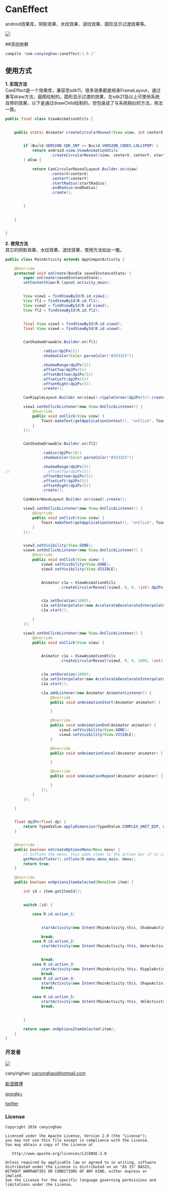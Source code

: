 # CanEffect
android效果库，阴影效果、水纹效果、波纹效果、圆形显示过渡效果等。

 
 ![](./pic/CanEffect.gif)  

##添加依赖
```JAVA
compile 'com.canyinghao:caneffect:1.0.1'
```

## 使用方式 
**1. 实现方法**  
CanEffect是一个效果库，兼容至sdk11。很多效果都是继承FrameLayout，通过重写draw方法，画图绘制的。圆形显示过渡的效果，在sdk21及以上可使用系统自带的效果，以下是通过drawChild绘制的，但包装成了与系统相似的方法，用法一致。
```JAVA
public final class ViewAnimationUtils {


    public static Animator createCircularReveal(View view, int centerX, int centerY, float startRadius, float endRadius) {


        if (Build.VERSION.SDK_INT >= Build.VERSION_CODES.LOLLIPOP) {
            return android.view.ViewAnimationUtils
                    .createCircularReveal(view, centerX, centerY, startRadius, endRadius);
        } else {

            return CanCircularRevealLayout.Builder.on(view)
                    .centerX(centerX)
                    .centerY(centerY)
                    .startRadius(startRadius)
                    .endRadius(endRadius)
                    .create();


        }


    }


}
``` 
**2. 使用方法**  
其它的阴影效果、水纹效果、波纹效果，使用方法如出一辙。
```JAVA
public class MainActivity extends AppCompatActivity {

    @Override
    protected void onCreate(Bundle savedInstanceState) {
        super.onCreate(savedInstanceState);
        setContentView(R.layout.activity_main);


        View view1 = findViewById(R.id.view1);
        View fl1 = findViewById(R.id.fl1);
        View view2 = findViewById(R.id.view2);
        View fl2 = findViewById(R.id.fl2);


        final View view3 = findViewById(R.id.view3);
        final View view4 = findViewById(R.id.view4);


        CanShadowDrawable.Builder.on(fl1)

                .radius(dp2Px(5))
                .shadowColor(Color.parseColor("#333333"))

                .shadowRange(dp2Px(5))
                .offsetTop(dp2Px(5))
                .offsetBottom(dp2Px(5))
                .offsetLeft(dp2Px(5))
                .offsetRight(dp2Px(5))
                .create();

        CanRippleLayout.Builder.on(view1).rippleCorner(dp2Px(5)).create();

        view1.setOnClickListener(new View.OnClickListener() {
            @Override
            public void onClick(View view) {
                Toast.makeText(getApplicationContext(), "onClick", Toast.LENGTH_SHORT).show();
            }
        });


        CanShadowDrawable.Builder.on(fl2)

                .radius(dp2Px(10))
                .shadowColor(Color.parseColor("#333333"))

                .shadowRange(dp2Px(5))
//                .offsetTop(dp2Px(5))
                .offsetBottom(dp2Px(5))
                .offsetLeft(dp2Px(5))
                .offsetRight(dp2Px(5))
                .create();

        CanWaterWaveLayout.Builder.on(view2).create();

        view2.setOnClickListener(new View.OnClickListener() {
            @Override
            public void onClick(View view) {
                Toast.makeText(getApplicationContext(), "onClick", Toast.LENGTH_SHORT).show();
            }
        });


        view3.setVisibility(View.GONE);
        view4.setOnClickListener(new View.OnClickListener() {
            @Override
            public void onClick(View view) {
                view4.setVisibility(View.GONE);
                view3.setVisibility(View.VISIBLE);


                Animator c1a = ViewAnimationUtils
                        .createCircularReveal(view3, 0, 0, (int) dp2Px(100), 1000);


                c1a.setDuration(1000);
                c1a.setInterpolator(new AccelerateDecelerateInterpolator());
                c1a.start();

            }
        });

        view3.setOnClickListener(new View.OnClickListener() {
            @Override
            public void onClick(View view) {


                Animator c1a = ViewAnimationUtils
                        .createCircularReveal(view3, 0, 0, 1000, (int) dp2Px(100));


                c1a.setDuration(1000);
                c1a.setInterpolator(new AccelerateDecelerateInterpolator());
                c1a.start();

                c1a.addListener(new Animator.AnimatorListener() {
                    @Override
                    public void onAnimationStart(Animator animator) {

                    }

                    @Override
                    public void onAnimationEnd(Animator animator) {
                        view3.setVisibility(View.GONE);
                        view4.setVisibility(View.VISIBLE);
                    }

                    @Override
                    public void onAnimationCancel(Animator animator) {

                    }

                    @Override
                    public void onAnimationRepeat(Animator animator) {

                    }
                });
            }
        });

    }


    float dp2Px(float dp) {
        return TypedValue.applyDimension(TypedValue.COMPLEX_UNIT_DIP, dp, getResources().getDisplayMetrics());
    }


    @Override
    public boolean onCreateOptionsMenu(Menu menu) {
        // Inflate the menu; this adds items to the action bar if it is present.
        getMenuInflater().inflate(R.menu.menu_main, menu);
        return true;
    }

    @Override
    public boolean onOptionsItemSelected(MenuItem item) {

        int id = item.getItemId();


        switch (id) {

            case R.id.action_1:


                startActivity(new Intent(MainActivity.this, ShadowActivity.class));

                break;
            case R.id.action_2:
                startActivity(new Intent(MainActivity.this, WaterActivity.class));


                break;
            case R.id.action_3:
                startActivity(new Intent(MainActivity.this, RippleActivity.class));
                break;
            case R.id.action_4:
                startActivity(new Intent(MainActivity.this, ShapeActivity.class));
                break;

            case R.id.action_5:
                startActivity(new Intent(MainActivity.this, XmlActivity.class));
                break;


        }

        return super.onOptionsItemSelected(item);
    }
}
``` 




### 开发者

![](https://avatars3.githubusercontent.com/u/12572840?v=3&s=460) 

canyinghao: <canyinghao@hotmail.com>  

[新浪微博](http://weibo.com/u/5670978460)

[google+](https://plus.google.com/u/0/109542533436298291853)

[twitter](https://twitter.com/canyinghao)

### License

    Copyright 2016 canyinghao

    Licensed under the Apache License, Version 2.0 (the "License");
    you may not use this file except in compliance with the License.
    You may obtain a copy of the License at

       http://www.apache.org/licenses/LICENSE-2.0

    Unless required by applicable law or agreed to in writing, software
    distributed under the License is distributed on an "AS IS" BASIS,
    WITHOUT WARRANTIES OR CONDITIONS OF ANY KIND, either express or implied.
    See the License for the specific language governing permissions and
    limitations under the License.

